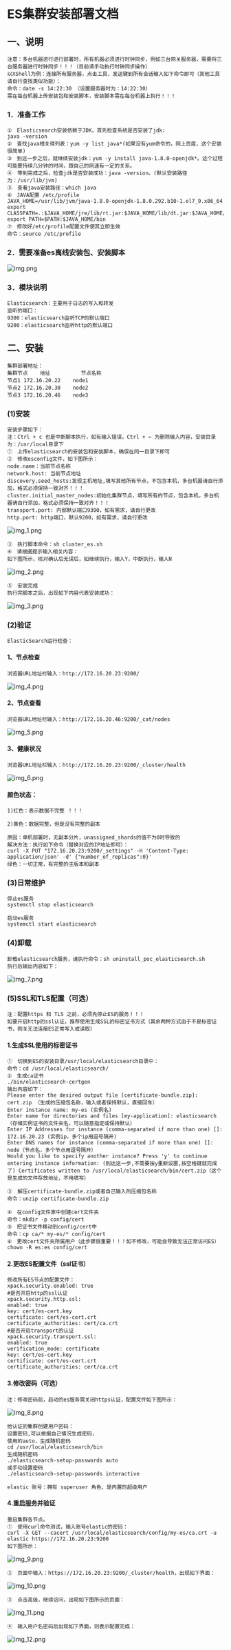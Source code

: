 # ES集群安装部署文档

## 一、说明

    注意：多台机器进行进行部署时，所有机器必须进行时钟同步，例如三台网关服务器，需要将三台服务器进行时钟同步！！！（目前请手动执行时钟同步操作）
    以XShell为例：连接所有服务器，点击工具，发送键到所有会话输入如下命令即可（其他工具请自行查找类似功能）：
    命令：date -s 14:22:30 （设置服务器时为：14:22:30）
    需在每台机器上传安装包和安装脚本，安装脚本需在每台机器上执行！！！

### 1．准备工作

    ①　Elasticsearch安装依赖于JDK，首先检查系统是否安装了jdk:
    java -version
    ②　查找java相关得列表：yum -y list java*(如果没有yum命令的，网上百度，这个安装很简单)
    ③　到这一步之后，就继续安装jdk：yum -y install java-1.8.0-openjdk*。这个过程可能要持续几分钟的时间，跟自己的网速有一定的关系。
    ④　等到完成之后，检查jdk是否安装成功：java -version。(默认安装路径为：/usr/lib/jvm)
    ⑤　查看java安装路径：which java
    ⑥　JAVA配置 /etc/profile
    JAVA_HOME=/usr/lib/jvm/java-1.8.0-openjdk-1.8.0.292.b10-1.el7_9.x86_64
    export CLASSPATH=.:$JAVA_HOME/jre/lib/rt.jar:$JAVA_HOME/lib/dt.jar:$JAVA_HOME/lib/tools.jar
    export PATH=$PATH:$JAVA_HOME/bin
    ⑦　修改好/etc/profile配置文件使其立即生效
    命令：source /etc/profile

### 2．需要准备es离线安装包、安装脚本

![img.png](image/img.png)

### 3．模块说明

    Elasticsearch：主要用于日志的写入和转发
    监听的端口：
    9300：elasticsearch监听TCP的默认端口
    9200：elasticsearch监听http的默认端口

## 二、安装

    集群部署地址：
    集群节点	地址	        节点名称
    节点1	172.16.20.22	node1
    节点2	172.16.20.30	node2
    节点3	172.16.20.46	node3

### (1)安装

    安装步骤如下：
    注：Ctrl + c 也是中断脚本执行，如有输入错误，Ctrl + ← 为删除输入内容，安装目录为：/usr/local目录下
    ①　上传elasticsearch的安装包和安装脚本，确保在同一目录下即可
    ②　修改esconfig文件，如下图所示：
    node.name：当前节点名称
    network.host: 当前节点地址
    discovery.seed_hosts:发现主机地址,填写其他所有节点，不包含本机，多台机器请自行添加，格式必须保持一致对齐！！！
    cluster.initial_master_nodes:初始化集群节点，填写所有的节点，包含本机，多台机器请自行添加，格式必须保持一致对齐！！！
    transport.port: 内部默认端口9300，如有需求，请自行更改
    http.port: http端口，默认9200，如有需求，请自行更改

![img_1.png](image/img_1.png)

    ③　执行脚本命令：sh cluster_es.sh
    ④　请根据提示输入相关内容：
    如下图所示，核对确认后无误后，如继续执行，输入Y，中断执行，输入N

![img_2.png](image/img_2.png)

    ⑤　安装完成
    执行完脚本之后，出现如下内容代表安装成功：

![img_3.png](image/img_3.png)

### (2)验证

    ElasticSearch运行检查：

#### 1、节点检查

    浏览器URL地址栏输入：http://172.16.20.23:9200/

![img_4.png](image/img_4.png)

#### 2、节点查看

    浏览器URL地址栏输入：http://172.16.20.46:9200/_cat/nodes

![img_5.png](image/img_5.png)

#### 3、健康状况

    浏览器URL地址栏输入：http://172.16.20.23:9200/_cluster/health

![img_6.png](image/img_6.png)

#### 颜色状态：

    1)红色：表示数据不完整 ！！！

    2)黄色：数据完整，但是没有完整的副本

    原因：单机部署时，无副本分片，unassigned_shards的值不为0时导致的
    解决方法：执行如下命令（替换对应的IP地址即可）：
    curl -X PUT "172.16.20.23:9200/_settings" -H 'Content-Type: application/json' -d' {"number_of_replicas":0}'
    绿色：一切正常，有完整的主版本和副本

### (3)日常维护

    停止es服务
    systemctl stop elasticsearch
    
    启动es服务
    systemctl start elasticsearch

### (4)卸载

    卸载elasticsearch服务，请执行命令：sh uninstall_poc_elasticsearch.sh
    执行后输出内容如下：

![img_7.png](image/img_7.png)

### (5)SSL和TLS配置（可选）

    注：配置https 和 TLS 之前，必须先停止ES的服务！！！
    如要开启http的ssl认证，推荐使用生成SSL的标密证书方式（其余两种方式由于不是标密证书，网关无法连接ES正常写入或读取）

#### 1.生成SSL使用的标密证书

    ①　切换到ES的安装目录/usr/local/elasticsearch目录中：
    命令：cd /usr/local/elasticsearch/
    ②　生成ca证书
    ./bin/elasticsearch-certgen
    输出内容如下：
    Please enter the desired output file [certificate-bundle.zip]: cert.zip （生成的压缩包名称，输入或者保持默认，直接回车）
    Enter instance name: my-es (实例名)
    Enter name for directories and files [my-application]: elasticsearch（存储实例证书的文件夹名，可以随意指定或保持默认）
    Enter IP Addresses for instance (comma-separated if more than one) []: 172.16.20.23 (实例ip，多个ip用逗号隔开)
    Enter DNS names for instance (comma-separated if more than one) []: node（节点名，多个节点用逗号隔开）
    Would you like to specify another instance? Press 'y' to continue entering instance information: (到达这一步,不需要按y重新设置,按空格键就完成了) Certificates written to /usr/local/elasticsearch/bin/cert.zip（这个是生成的文件存放地址，不用填写）
    
    ③　解压certificate-bundle.zip或者自己输入的压缩包名称
    命令：unzip certificate-bundle.zip
    
    ④　在config文件家中创建cert文件夹
    命令：mkdir -p config/cert
    ⑤　把证书文件移动到config/cert中
    命令：cp ca/* my-es/* config/cert
    ⑥　更改cert文件夹所属用户（此步骤很重要！！！如不修改，可能会导致无法正常访问ES）
    chown -R es:es config/cert

#### 2.更改ES配置文件（ssl证书）

    修改所有ES节点的配置文件：
    xpack.security.enabled: true
    #是否开启http的ssl认证
    xpack.security.http.ssl:
    enabled: true
    key: cert/es-cert.key
    certificate: cert/es-cert.crt
    certificate_authorities: cert/ca.crt
    #是否开启transport的认证
    xpack.security.transport.ssl:
    enabled: true
    verification_mode: certificate
    key: cert/es-cert.key
    certificate: cert/es-cert.crt
    certificate_authorities: cert/ca.crt

#### 3.修改密码（可选）

    注：修改密码前，启动的es服务需关闭https认证，配置文件如下图所示：

![img_8.png](image/img_8.png)

    给认证的集群创建用户密码：
    设置密码,可以根据自己情况生成密码，
    使用的auto，生成随机密码
    cd /usr/local/elasticsearch/bin
    生成随机密码
    ./elasticsearch-setup-passwords auto
    或手动设置密码
    ./elasticsearch-setup-passwords interactive
    
    elastic 账号：拥有 superuser 角色，是内置的超级用户

#### 4.重启服务并验证

    重启集群各节点。
    ①　使用curl命令测试，输入账号elastic的密码：
    curl -X GET --cacert /usr/local/elasticsearch/config/my-es/ca.crt -u elastic https://172.16.20.23:9200
    如下图所示：

![img_9.png](image/img_9.png)

    ②　页面中输入：https://172.16.20.23:9200/_cluster/health，出现如下界面：

![img_10.png](image/img_10.png)

    ③　点击高级，继续访问，出现如下图所示的页面：

![img_11.png](image/img_11.png)

    ④　输入用户名密码后出现如下界面，则表示配置完成：

![img_12.png](image/img_12.png)


